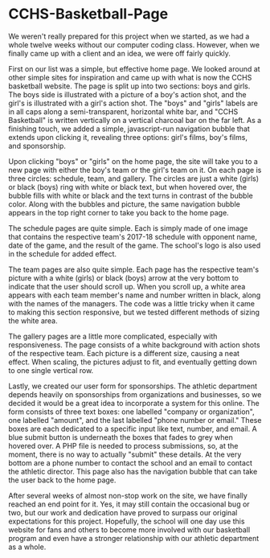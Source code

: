 # CCHS-Basketball-Page
We weren't really prepared for this project when we started, as we had a whole twelve weeks without our computer coding class. However, when we finally came up with a client and an idea, we were off fairly quickly. 

First on our list was a simple, but effective home page. We looked around at other simple sites for inspiration and came up with what is now the CCHS basketball website. The page is split up into two sections: boys and girls. The boys side is illustrated with a picture of a boy's action shot, and the girl's is illustrated with a girl's action shot. The "boys" and "girls" labels are in all caps along a semi-transparent, horizontal white bar, and "CCHS Basketball" is written vertically on a vertical charcoal bar on the far left. As a finishing touch, we added a simple, javascript-run navigation bubble that extends upon clicking it, revealing three options: girl's films, boy's films, and sponsorship.

Upon clicking "boys" or "girls" on the home page, the site will take you to a new page with either the boy's team or the girl's team on it. On each page is three circles: schedule, team, and gallery. The circles are just a white (girls) or black (boys) ring with white or black text, but when hovered over, the bubble fills with white or black and the text turns in contrast of the bubble color. Along with the bubbles and picture, the same navigation bubble appears in the top right corner to take you back to the home page.

The schedule pages are quite simple. Each is simply made of one image that contains the respective team's 2017-18 schedule with opponent name, date of the game, and the result of the game. The school's logo is also used in the schedule for added effect.

The team pages are also quite simple. Each page has the respective team's picture with a white (girls) or black (boys) arrow at the very bottom to indicate that the user should scroll up. When you scroll up, a white area appears with each team member's name and number written in black, along with the names of the managers. The code was a little tricky when it came to making this section responsive, but we tested different methods of sizing the white area.

The gallery pages are a little more complicated, especially with responsiveness. The page consists of a white background with action shots of the respective team. Each picture is a different size, causing a neat effect. When scaling, the pictures adjust to fit, and eventually getting down to one single vertical row.

Lastly, we created our user form for sponsorships. The athletic department depends heavily on sponsorships from organizations and businesses, so we decided it would be a great idea to incorporate a system for this online. The form consists of three text boxes: one labelled "company or organization", one labelled "amount", and the last labelled "phone number or email." These boxes are each dedicated to a specific input like text, number, and email. A blue submit button is underneath the boxes that fades to grey when hovered over. A PHP file is needed to process submissions, so, at the moment, there is no way to actually "submit" these details. At the very bottom are a phone number to contact the school and an email to contact the athletic director. This page also has the navigation bubble that can take the user back to the home page.

After several weeks of almost non-stop work on the site, we have finally reached an end point for it. Yes, it may still contain the occasional bug or two, but our work and dedication have proved to surpass our original expectations for this project. Hopefully, the school will one day use this website for fans and others to become more involved with our basketball program and even have a stronger relationship with our athletic department as a whole.
